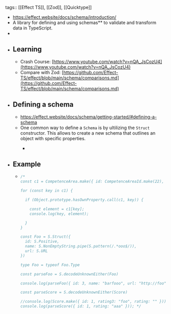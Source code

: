 tags:: [[Effect TS]], [[Zod]], [[Quicktype]]

- https://effect.website/docs/schema/introduction/
- A library for defining and using schemas** to validate and transform data in TypeScript.
-
- ## Learning
	- Crash Course: [https://www.youtube.com/watch?v=nQA_JsCozU4](https://www.youtube.com/watch?v=nQA_JsCozU4)
	- Compare with Zod: [https://github.com/Effect-TS/effect/blob/main/schema/comparisons.md](https://github.com/Effect-TS/effect/blob/main/schema/comparisons.md)
- ## Defining a schema
	- https://effect.website/docs/schema/getting-started/#defining-a-schema
	- One common way to define a `Schema` is by ultilizing the `Struct` constructor. This allows to create a new schema that outlines an object with specific properties.
		- ```ts
		  ```
- ## Example
	- ```ts
	  /*
	  const c1 = CompetenceArea.make({ id: CompetenceAreaId.make(22), area: "foo", description: "bar" })
	  
	  for (const key in c1) {
	  
	    if (Object.prototype.hasOwnProperty.call(c1, key)) {
	  
	      const element = c1[key];
	      console.log(key, element);
	  
	    }
	  }
	  
	  const Foo = S.Struct({
	    id: S.Positive,
	    name: S.NonEmptyString.pipe(S.pattern(/.*ooo$/)),
	    url: S.URL
	  })
	  
	  type Foo = typeof Foo.Type
	  
	  const parseFoo = S.decodeUnknownEither(Foo)
	  
	  console.log(parseFoo({ id: 3, name: "barfooo", url: "http://foo" }));
	  
	  const parseScore = S.decodeUnknownEither(Score)
	  
	  //console.log(Score.make({ id: 1, rating3: "foo", rating: "" }));
	  console.log(parseScore({ id: 1, rating: "aaa" })); */
	  
	  ```